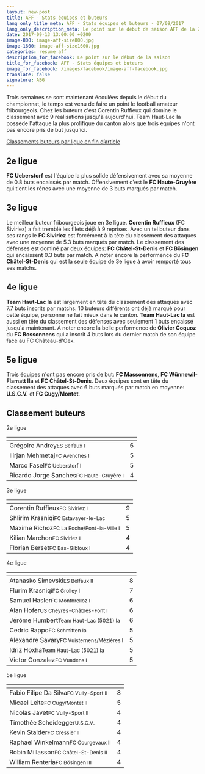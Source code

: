 ```yaml
---
layout: new-post
title: AFF - Stats équipes et buteurs
lang_only_title_meta: AFF - Stats équipes et buteurs - 07/09/2017
lang_only_description_meta: Le point sur le début de saison AFF de la 2e à la 5e ligue - Buteurs et statistiques équipes- 13/09/2017
date: 2017-09-13 13:00:00 +0200
image-800: image-aff-size800.jpg
image-1600: image-aff-size1600.jpg
categories: resume aff
description_for_facebook: Le point sur le début de la saison
title_for_facebook: AFF - Stats équipes et buteurs
image_for_facebook: /images/facebook/image-aff-facebook.jpg
translate: false
signature: ABG
---
```

Trois semaines se sont maintenant écoulées depuis le début du championnat, le temps est venu de faire un point le football amateur fribourgeois. Chez les buteurs c'est Corentin Ruffieux qui domine le classement avec 9 réalisations jusqu'à aujourd'hui. Team Haut-Lac Ia possède l'attaque la plus prolifique du canton alors que trois équipes n'ont pas encore pris de but jusqu'ici.

[Classements buteurs par ligue en fin d’article](#classement-buteurs)

## 2e ligue
__FC Ueberstorf__ est l'équipe la plus solide défensivement avec sa moyenne de 0.8 buts encaissés par match. Offensivement c'est le __FC Haute-Gruyère__ qui tient les rênes avec une moyenne de 3 buts marqués par match.

## 3e ligue
Le meilleur buteur fribourgeois joue en 3e ligue. __Corentin Ruffieux__ (FC Siviriez) a fait tremblé les filets déjà à 9 reprises. Avec un tel buteur dans ses rangs le __FC Siviriez__ est forcément à la tête du classement des attaques avec une moyenne de 5.3 buts marqués par match. Le classement des défenses est dominé par deux équipes: __FC Châtel-St-Denis__ et __FC Bösingen__ qui encaissent 0.3 buts par match. A noter encore la performence du __FC Châtel-St-Denis__ qui est la seule équipe de 3e ligue à avoir remporté tous ses matchs.

## 4e ligue
__Team Haut-Lac Ia__ est largement en tête du classement des attaques avec 7.7 buts inscrits par matchs. 10 buteurs différents ont déjà marqué pour cette équipe, personne ne fait mieux dans le canton. __Team Haut-Lac Ia__ est aussi en tête du classement des défenses avec seulement 1 buts encaissé jusqu'à maintenant. A noter encore la belle performence de __Olivier Coquoz__ du __FC Bossonnens__ qui a inscrit 4 buts lors du dernier match de son équipe face au FC Château-d'Oex.  

## 5e ligue
Trois équipes n'ont pas encore pris de but: __FC Massonnens__, __FC Wünnewil-Flamatt IIa__ et __FC Châtel-St-Denis__. Deux équipes sont en tête du classement des attaques avec 6 buts marqués par match en moyenne: __U.S.C.V.__ et __FC Cugy/Montet__.

## Classement buteurs

2e ligue

<table class="table"><thead><tr><th><i class="fa fa-male"></i></th><th><i class="fa fa-futbol-o"></i></th></tr></thead><tbody><tr><td>Grégoire Andrey<span class='d-block team-name'><small>ES Belfaux I</small></span></td><td>6</td></tr><tr><td>Ilirjan Mehmetaj<span class='d-block team-name'><small>FC Avenches I</small></span></td><td>5</td></tr><tr><td>Marco Fasel<span class='d-block team-name'><small>FC Ueberstorf I</small></span></td><td>5</td></tr><tr><td>Ricardo Jorge Sanches<span class='d-block team-name'><small>FC Haute-Gruyère I</small></span></td><td>4</td></tr></tbody></table>

3e ligue

<table class="table"><thead><tr><th><i class="fa fa-male"></i></th><th><i class="fa fa-futbol-o"></i></th></tr></thead><tbody><tr><td>Corentin Ruffieux<span class='d-block team-name'><small>FC Siviriez I</small></span></td><td>9</td></tr><tr><td>Shlirim Krasniqi<span class='d-block team-name'><small>FC Estavayer-le-Lac</small></span></td><td>5</td></tr><tr><td>Maxime Richoz<span class='d-block team-name'><small>FC La Roche/Pont-la-Ville I</small></span></td><td>5</td></tr><tr><td>Kilian Marchon<span class='d-block team-name'><small>FC Siviriez I</small></span></td><td>4</td></tr><tr><td>Florian Berset<span class='d-block team-name'><small>FC Bas-Gibloux I</small></span></td><td>4</td></tr></tbody></table>

4e ligue

<table class="table"><thead><tr><th><i class="fa fa-male"></i></th><th><i class="fa fa-futbol-o"></i></th></tr></thead><tbody><tr><td>Atanasko Simevski<span class='d-block team-name'><small>ES Belfaux II</small></span></td><td>8</td></tr><tr><td>Flurim Krasniqi<span class='d-block team-name'><small>FC Grolley I</small></span></td><td>7</td></tr><tr><td>Samuel Hasler<span class='d-block team-name'><small>FC Montbrelloz I</small></span></td><td>6</td></tr><tr><td>Alan Hofer<span class='d-block team-name'><small>US Cheyres-Châbles-Font I</small></span></td><td>6</td></tr><tr><td>Jérôme Humbert<span class='d-block team-name'><small>Team Haut-Lac (5021) Ia</small></span></td><td>6</td></tr><tr><td>Cedric Rappo<span class='d-block team-name'><small>FC Schmitten Ia</small></span></td><td>5</td></tr><tr><td>Alexandre Savary<span class='d-block team-name'><small>FC Vuisternens/Mézières I</small></span></td><td>5</td></tr><tr><td>Idriz Hoxha<span class='d-block team-name'><small>Team Haut-Lac (5021) Ia</small></span></td><td>5</td></tr><tr><td>Victor Gonzalez<span class='d-block team-name'><small>FC Vuadens I</small></span></td><td>5</td></tr></tbody></table>


5e ligue

<table class="table"><thead><tr><th><i class="fa fa-male"></i></th><th><i class="fa fa-futbol-o"></i></th></tr></thead><tbody><tr><td>Fabio Filipe Da Silva<span class='d-block team-name'><small>FC Vully-Sport II</small></span></td><td>8</td></tr><tr><td>Micael Leite<span class='d-block team-name'><small>FC Cugy/Montet II</small></span></td><td>5</td></tr><tr><td>Nicolas Javet<span class='d-block team-name'><small>FC Vully-Sport II</small></span></td><td>4</td></tr><tr><td>Timothée Scheidegger<span class='d-block team-name'><small>U.S.C.V.</small></span></td><td>4</td></tr><tr><td>Kevin Stalder<span class='d-block team-name'><small>FC Cressier II</small></span></td><td>4</td></tr><tr><td>Raphael Winkelmann<span class='d-block team-name'><small>FC Courgevaux II</small></span></td><td>4</td></tr><tr><td>Robin Millasson<span class='d-block team-name'><small>FC Châtel-St-Denis II</small></span></td><td>4</td></tr><tr><td>William Renteria<span class='d-block team-name'><small>FC Bösingen III</small></span></td><td>4</td></tr></tbody></table>

